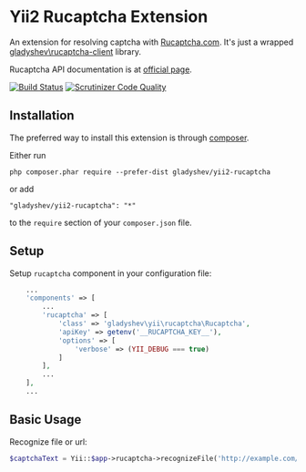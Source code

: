 Yii2 Rucaptcha Extension
========================

An extension for resolving captcha with [Rucaptcha.com](https://rucaptcha.com/?from=1342124). 
It's just a wrapped [gladyshev\rucaptcha-client](https://github.com/gladyshev/rucaptcha-client) library.

Rucaptcha API documentation is at [official page](https://rucaptcha.com/api-rucaptcha?from=1342124).

[![Build Status](https://travis-ci.org/gladyshev/yii2-rucaptcha.svg?branch=master)](https://travis-ci.org/gladyshev/yii2-rucaptcha)
[![Scrutinizer Code Quality](https://scrutinizer-ci.com/g/gladyshev/yii2-rucaptcha/badges/quality-score.png?b=master)](https://scrutinizer-ci.com/g/gladyshev/yii2-rucaptcha/?branch=master)

Installation
------------

The preferred way to install this extension is through [composer](http://getcomposer.org/download/).

Either run
```
php composer.phar require --prefer-dist gladyshev/yii2-rucaptcha
```

or add

```
"gladyshev/yii2-rucaptcha": "*"
```

to the `require` section of your `composer.json` file.

Setup
-----

Setup `rucaptcha` component in your configuration file:

```php
    ...
    'components' => [
        ...
        'rucaptcha' => [
            'class' => 'gladyshev\yii\rucaptcha\Rucaptcha',
            'apiKey' => getenv('__RUCAPTCHA_KEY__'),
            'options' => [
                'verbose' => (YII_DEBUG === true)
            ]
        ],
        ...
    ],
    ...
```

Basic Usage
-----------

Recognize file or url:

```php
$captchaText = Yii::$app->rucaptcha->recognizeFile('http://example.com/image.jpg');
```

